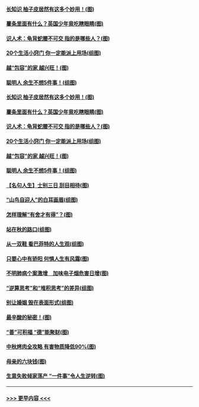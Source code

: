 #### [长知识 柚子皮居然有这多个妙用！(图)](../pages/p8/907425.md?t=09171133) 
#### [薯条里面有什么？英国少年竟吃瞎眼睛(图)](../pages/p8/907381.md?t=09171133) 
#### [识人术：龟背蛇腰不可交 指的是哪些人？(图)](../pages/p8/907503.md?t=09171133) 
#### [20个生活小窍门 你一定能派上用场(组图)](../pages/p8/907510.md?t=09171133) 
#### [越“包容”的家 越兴旺！(图)](../pages/p8/907328.md?t=09171133) 
#### [聪明人 余生不想5件事！(组图)](../pages/p8/907364.md?t=09171133) 
#### [长知识 柚子皮居然有这多个妙用！(图)](../pages/p8/907425.md?t=09171133) 
#### [薯条里面有什么？英国少年竟吃瞎眼睛(图)](../pages/p8/907381.md?t=09171133) 
#### [识人术：龟背蛇腰不可交 指的是哪些人？(图)](../pages/p8/907503.md?t=09171133) 
#### [20个生活小窍门 你一定能派上用场(组图)](../pages/p8/907510.md?t=09171133) 
#### [越“包容”的家 越兴旺！(图)](../pages/p8/907328.md?t=09171133) 
#### [聪明人 余生不想5件事！(组图)](../pages/p8/907364.md?t=09171133) 
#### [【名句人生】士别三日 刮目相待(图)](../pages/p8/906988.md?t=09171133) 
#### [“山鸟自迎人”的白耳画眉(组图)](../pages/p8/907332.md?t=09171133) 
#### [怎样理解“有舍才有得”？(图)](../pages/p8/906872.md?t=09171133) 
#### [站在秋的路口(组图)](../pages/p8/906914.md?t=09171133) 
#### [从一双鞋 看巴菲特的人生观(组图)](../pages/p8/907311.md?t=09171133) 
#### [只要心中有骄阳 何惧人生有风霜(图)](../pages/p8/907320.md?t=09171133) 
#### [不明肺病个案激增　加味电子烟危害日增(图)](../pages/p8/907307.md?t=09171133) 
#### [“逆算思考”和“堆积思考”的差异(组图)](../pages/p8/907229.md?t=09171133) 
#### [别让婚姻 毁在表面形式(组图)](../pages/p8/907118.md?t=09171133) 
#### [最辛酸的秘密！(图)](../pages/p8/906327.md?t=09171133) 
#### [“善”可积福 “德”能聚财(图)](../pages/p8/906906.md?t=09171133) 
#### [中秋烤肉全攻略 有害物质降低90%(图)](../pages/p8/907227.md?t=09171133) 
#### [母亲的六块钱(图)](../pages/p8/907107.md?t=09171133) 
#### [生意失败倾家荡产 “一件事”令人生逆转(图)](../pages/p8/907101.md?t=09171133) 

----
#### [ >>> 更早内容 <<< ](../indexes/p8-earlier.md)
